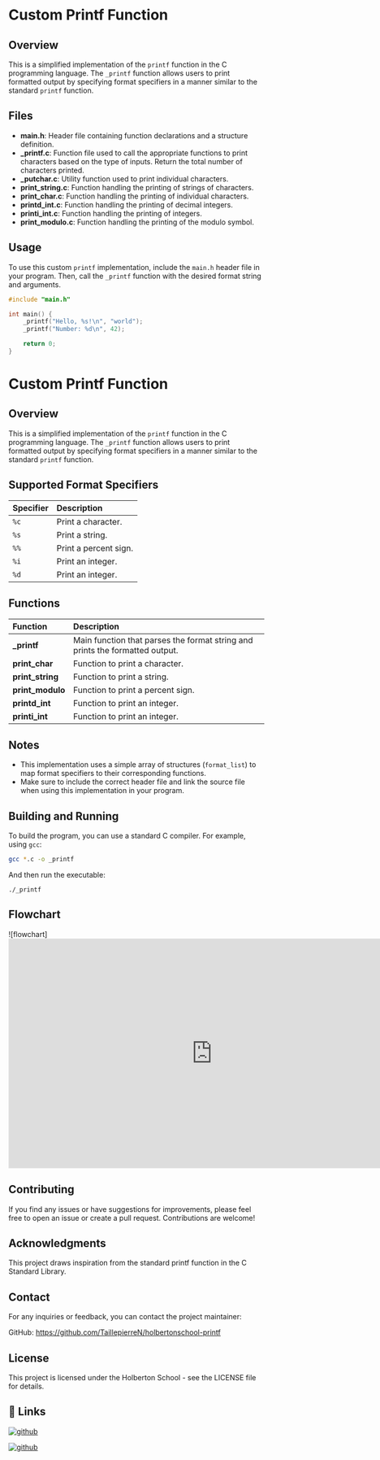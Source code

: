 
# Custom Printf Function

## Overview

This is a simplified implementation of the `printf` function in the C programming language. The `_printf` function allows users to print formatted output by specifying format specifiers in a manner similar to the standard `printf` function.

## Files

- **main.h**: Header file containing function declarations and a structure definition.
- **_printf.c**: Function file used to call the appropriate functions to print characters based on the type of inputs. Return the total number of characters printed.
- **_putchar.c**: Utility function used to print individual characters.
- **print_string.c**: Function handling the printing of strings of characters.
- **print_char.c**: Function handling the printing of individual characters.
- **printd_int.c**: Function handling the printing of decimal integers.
- **printi_int.c**: Function handling the printing of integers.
- **print_modulo.c**: Function handling the printing of the modulo symbol.


## Usage

To use this custom `printf` implementation, include the `main.h` header file in your program. Then, call the `_printf` function with the desired format string and arguments.

```c
#include "main.h"

int main() {
    _printf("Hello, %s!\n", "world");
    _printf("Number: %d\n", 42);

    return 0;
}
``````
# Custom Printf Function

## Overview

This is a simplified implementation of the `printf` function in the C programming language. The `_printf` function allows users to print formatted output by specifying format specifiers in a manner similar to the standard `printf` function.

## Supported Format Specifiers

| Specifier | Description                      |
| :-------- | :------------------------------- |
| `%c`      | Print a character.               |
| `%s`      | Print a string.                  |
| `%%`      | Print a percent sign.            |
| `%i`      | Print an integer.                |
| `%d`      | Print an integer.                |

## Functions

| Function              | Description                                          |
| :-------------------- | :--------------------------------------------------- |
| **_printf**           | Main function that parses the format string and prints the formatted output. |
| **print_char**        | Function to print a character.                       |
| **print_string**      | Function to print a string.                           |
| **print_modulo**      | Function to print a percent sign.                     |
| **printd_int**        | Function to print an integer.                         |
| **printi_int**        | Function to print an integer.                         |



## Notes

- This implementation uses a simple array of structures (`format_list`) to map format specifiers to their corresponding functions.
- Make sure to include the correct header file and link the source file when using this implementation in your program.

## Building and Running

To build the program, you can use a standard C compiler. For example, using `gcc`:

```bash
gcc *.c -o _printf
``````
And then run the executable:
```
./_printf
```
## Flowchart
![flowchart]<iframe style="border: 1px solid rgba(0, 0, 0, 0.1);" width="800" height="450" src="https://www.figma.com/embed?embed_host=share&url=https%3A%2F%2Fwww.figma.com%2Ffile%2F0tGjivAAIw7Km2Eiyc6hJ0%2FWelcome-to-FigJam%3Ftype%3Dwhiteboard%26node-id%3D0%253A1%26t%3DIzhl0woHtHzIrs7t-1" allowfullscreen></iframe>
## Contributing

If you find any issues or have suggestions for improvements, please feel free to open an issue or create a pull request. Contributions are welcome!

## Acknowledgments

This project draws inspiration from the standard printf function in the C Standard Library.

## Contact

For any inquiries or feedback, you can contact the project maintainer:

GitHub: https://github.com/TaillepierreN/holbertonschool-printf

## License

This project is licensed under the Holberton School - see the LICENSE file for details.

## 🔗 Links

[![github](https://img.shields.io/badge/Nicolas_Github-000?style=for-the-badge&logo=ko-fi&logoColor=white)](https://github.com/TaillepierreN)

[![github](https://img.shields.io/badge/Alexandre_Github-000?style=for-the-badge&logo=ko-fi&logoColor=white)](https://github.com/SuperPims?tab=repositories)
